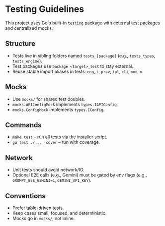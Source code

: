 # Testing Guidelines

This project uses Go's built-in `testing` package with external test packages and centralized mocks.

## Structure
- Tests live in sibling folders named `tests_[package]` (e.g., `tests_types`, `tests_engine`).
- Test packages use `package <target>_test` to stay external.
- Reuse stable import aliases in tests: `eng`, `t`, `prov`, `tpl`, `cli`, `mod`, `m`.

## Mocks
- Use `mocks/` for shared test doubles.
- `mocks.APIConfigMock` implements `types.IAPIConfig`.
- `mocks.ConfigMock` implements `types.IConfig`.

## Commands
- `make test` – run all tests via the installer script.
- `go test ./... -cover` – run with coverage.

## Network
- Unit tests should avoid network/IO.
- Optional E2E calls (e.g., Gemini) must be gated by env flags (e.g., `GROMPT_E2E_GEMINI=1`, `GEMINI_API_KEY`).

## Conventions
- Prefer table-driven tests.
- Keep cases small, focused, and deterministic.
- Mocks go in `mocks/`, not inline.

